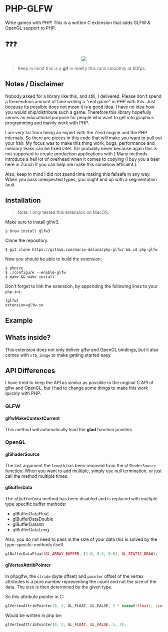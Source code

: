 # PHP-GLFW

Write games with PHP! This is a written C extension that adds GLFW & OpenGL support to PHP.

## ❓❓❓

<p align="center">
 <img src="https://media.giphy.com/media/lzQHOFIV9Cj5whBcOF/giphy.gif"/>
</p>

> Keep in mind this is a **gif** in reality this runs smoothly at 60fps.

## Notes / Disclaimer

Nobody asked for a library like this, and still, I delivered. Please don't spend a tremendous amount of time writing a "real game" in PHP with this. Just because its possible does not mean it is a good idea. I have no idea how you would ship/distribute such a game. Therefore this library hopefully serves an educational purpose for people who want to get into graphics programming and mainly work with PHP.

I am very far from being an expert with the Zend engine and the PHP internals. So there are pieces in this code that will make you want to pull out your hair. My focus was to make this thing work, bugs, performance and memory leaks can be fixed later. (Or probably never because again this is not supposed to create production applications with.) Many methods introduce a hell lot of overhead when it comes to copying (I buy you a beer here in Zürich if you can help me make this somehow efficient.).

Also, keep in mind I did not spend time making this failsafe in any way. When you pass unexpected types, you might end up with a segmentation fault.

## Installation

> Note: I only tested this extension on MacOS.

Make sure to install glfw3. 

```
$ brew install glfw3 
```

Clone the repository.

```
$ git clone https://github.com/mario-deluna/php-glfw/ && cd php-glfw
```

Now you should be able to build the extension:

```
$ phpize
$ ./configure --enable-glfw
$ make && make install
```

Don't forget to link the extension, by appending the following lines to your `php.ini`.

```
[glfw]
extension=glfw.so
```

## Example

## Whats inside?

This extension does not only deliver glfw and OpenGL bindings, but it also comes with `stb_image` to make getting started easy.

## API Differences

I have tried to keep the API as similar as possible to the original C API of glfw and OpenGL, but I had to change some things to make this work quickly with PHP. 

### GLFW 

#### glfwMakeContextCurrent

This method will automatically load the **glad** function pointers.

### OpenGL

#### glShaderSource

The last argument the `length` has been removed from the `glShaderSource` function. When you want to add multiple, simply use null termination, or just call the method multiple times.

#### glBufferData

The `glBufferData` method has been disabled and is replaced with multiple type specific buffer methods:
 
 * glBufferDataFloat
 * glBufferDataDouble
 * glBufferDataInt
 * glBufferDataLong

Also, you do not need to pass in the size of your data this is solved by the type-specific methods itself.

```php
glBufferDataFloat(GL_ARRAY_BUFFER, [1.0, 0.5, 0.0], GL_STATIC_DRAW);
``` 

#### glVertexAttribPointer

In phpglfw, the `stride` (byte offset) and `pointer` offset of the vertex attributes is a pure number representing the count and not the size of the data. The size is then determined by the given type.

So this attribute pointer in C:

```c
glVertexAttribPointer(0, 2, GL_FLOAT, GL_FALSE, 5 * sizeof(float), (void*)(3 * sizeof(float)));
```

Would be written in php be:

```php
glVertexAttribPointer(0, 2, GL_FLOAT, GL_FALSE, 5, 3);
```

